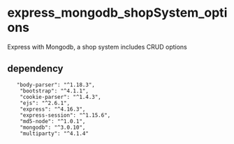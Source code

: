 # express_mongodb_shopSystem_options
Express with Mongodb, a shop system includes CRUD options

## dependency
```
   "body-parser": "^1.18.3",
    "bootstrap": "^4.1.1",
    "cookie-parser": "^1.4.3",
    "ejs": "^2.6.1",
    "express": "^4.16.3",
    "express-session": "^1.15.6",
    "md5-node": "^1.0.1",
    "mongodb": "^3.0.10",
    "multiparty": "^4.1.4"
```


